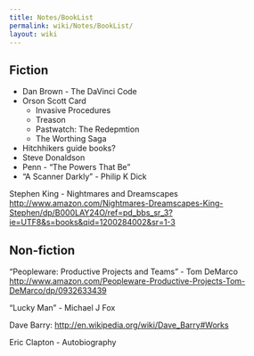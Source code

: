 ```yaml
---
title: Notes/BookList
permalink: wiki/Notes/BookList/
layout: wiki
---
```


Fiction
-------

-   Dan Brown - The DaVinci Code
-   Orson Scott Card
    -   Invasive Procedures
    -   Treason
    -   Pastwatch: The Redepmtion
    -   The Worthing Saga
-   Hitchhikers guide books?
-   Steve Donaldson
-   Penn - “The Powers That Be”
-   “A Scanner Darkly” - Philip K Dick

Stephen King - Nightmares and Dreamscapes
<http://www.amazon.com/Nightmares-Dreamscapes-King-Stephen/dp/B000LAY24O/ref=pd_bbs_sr_3?ie=UTF8&s=books&qid=1200284002&sr=1-3>

Non-fiction
-----------

“Peopleware: Productive Projects and Teams” - Tom DeMarco
<http://www.amazon.com/Peopleware-Productive-Projects-Tom-DeMarco/dp/0932633439>

“Lucky Man” - Michael J Fox

Dave Barry: <http://en.wikipedia.org/wiki/Dave_Barry#Works>

Eric Clapton - Autobiography
